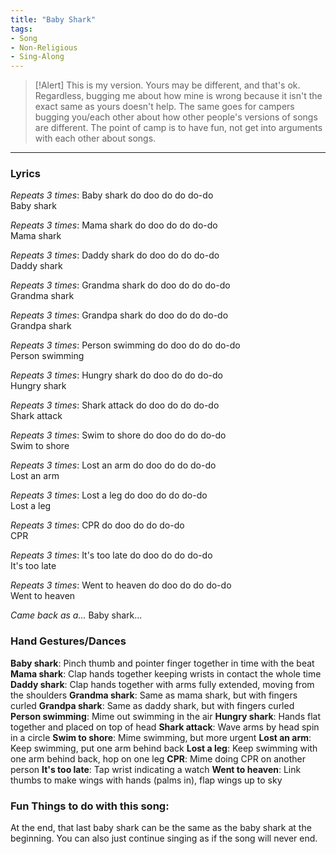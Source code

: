 ```yaml
---
title: "Baby Shark"
tags:
- Song
- Non-Religious
- Sing-Along
---
```


>[!Alert]
> This is my version. Yours may be different, and that's ok. Regardless, bugging me about how mine is wrong because it isn't the exact same as yours doesn't help. The same goes for campers bugging you/each other about how other people's versions of songs are different. The point of camp is to have fun, not get into arguments with each other about songs. 

---

### Lyrics

*Repeats 3 times*: Baby shark do doo do do do-do  
Baby shark

*Repeats 3 times*: Mama shark do doo do do do-do  
Mama shark

*Repeats 3 times*: Daddy shark do doo do do do-do  
Daddy shark

*Repeats 3 times*: Grandma shark do doo do do do-do  
Grandma shark

*Repeats 3 times*: Grandpa shark do doo do do do-do  
Grandpa shark

*Repeats 3 times*: Person swimming do doo do do do-do  
Person swimming

*Repeats 3 times*: Hungry shark do doo do do do-do  
Hungry shark

*Repeats 3 times*: Shark attack do doo do do do-do  
Shark attack

*Repeats 3 times*: Swim to shore do doo do do do-do  
Swim to shore

*Repeats 3 times*: Lost an arm do doo do do do-do  
Lost an arm

*Repeats 3 times*: Lost a leg do doo do do do-do  
Lost a leg 

*Repeats 3 times*: CPR do doo do do do-do  
CPR

*Repeats 3 times*: It's too late do doo do do do-do  
It's too late

*Repeats 3 times*: Went to heaven do doo do do do-do  
Went to heaven

*Came back as a...* Baby shark...

### Hand Gestures/Dances

**Baby shark**: Pinch thumb and pointer finger together in time with the beat
**Mama shark**: Clap hands together keeping wrists in contact the whole time
**Daddy shark**: Clap hands together with arms fully extended, moving from the shoulders
**Grandma shark**: Same as mama shark, but with fingers curled
**Grandpa shark**: Same as daddy shark, but with fingers curled
**Person swimming**: Mime out swimming in the air
**Hungry shark**: Hands flat together and placed on top of head
**Shark attack**: Wave arms by head spin in a circle
**Swim to shore**: Mime swimming, but more urgent
**Lost an arm**: Keep swimming, put one arm behind back
**Lost a leg**: Keep swimming with one arm behind back, hop on one leg
**CPR**: Mime doing CPR on another person
**It's too late**: Tap wrist indicating a watch
**Went to heaven**: Link thumbs to make wings with hands (palms in), flap wings up to sky

### Fun Things to do with this song:

At the end, that last baby shark can be the same as the baby shark at the beginning. You can also just continue singing as if the song will never end. 